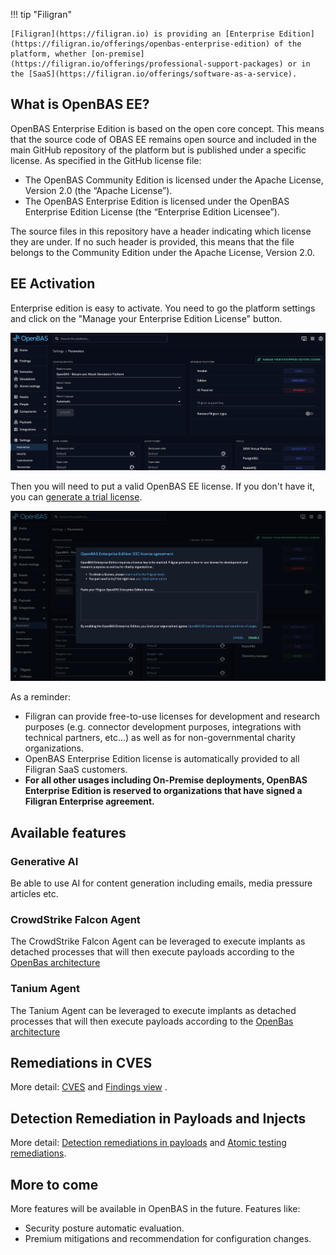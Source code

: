 !!! tip "Filigran"

    [Filigran](https://filigran.io) is providing an [Enterprise Edition](https://filigran.io/offerings/openbas-enterprise-edition) of the platform, whether [on-premise](https://filigran.io/offerings/professional-support-packages) or in the [SaaS](https://filigran.io/offerings/software-as-a-service).

## What is OpenBAS EE?

OpenBAS Enterprise Edition is based on the open core concept. This means that the source code of OBAS EE remains open
source and included in the main GitHub repository of the platform but is published under a specific license. As
specified in the GitHub license file:

- The OpenBAS Community Edition is licensed under the Apache License, Version 2.0 (the “Apache License”).
- The OpenBAS Enterprise Edition is licensed under the OpenBAS Enterprise Edition License (the “Enterprise Edition
  Licensee”).

The source files in this repository have a header indicating which license they are under. If no such header is
provided, this means that the file belongs to the Community Edition under the Apache License, Version 2.0.

## EE Activation

Enterprise edition is easy to activate. You need to go the platform settings and click on the "Manage your Enterprise
Edition License" button.

![OpenBAS activation](assets/enterprise-activate.png)

Then you will need to put a valid OpenBAS EE license. If you don't have it, you
can [generate a trial license](https://filigran.io/enterprise-editions-trial/).

![OpenBAS EE EULA](assets/enterprise-license-agreement.png)

As a reminder:

- Filigran can provide free-to-use licenses for development and research purposes (e.g. connector development purposes, integrations with technical partners, etc...) as well as for non-governmental charity organizations.
- OpenBAS Enterprise Edition license is automatically provided to all Filigran SaaS customers.
- **For all other usages including On-Premise deployments, OpenBAS Enterprise Edition is reserved to organizations that have signed a Filigran Enterprise agreement.**

## Available features

### Generative AI

Be able to use AI for content generation including emails, media pressure articles etc.

### CrowdStrike Falcon Agent

The CrowdStrike Falcon Agent can be leveraged to execute implants as detached processes that will then execute payloads
according to the [OpenBas architecture](../../deployment/overview/#architecture)

### Tanium Agent

The Tanium Agent can be leveraged to execute implants as detached processes that will then execute payloads
according to the [OpenBas architecture](../../deployment/overview/#architecture)

## Remediations in CVES

More detail: [CVES](taxonomies.md) and [Findings view](../usage/findings.md)
.

## Detection Remediation in Payloads and Injects

More detail: [Detection remediations in payloads](../usage/payloads/payloads.md)
and [Atomic testing remediations](../usage/atomic.md).

## More to come

More features will be available in OpenBAS in the future. Features like:

- Security posture automatic evaluation.
- Premium mitigations and recommendation for configuration changes.
